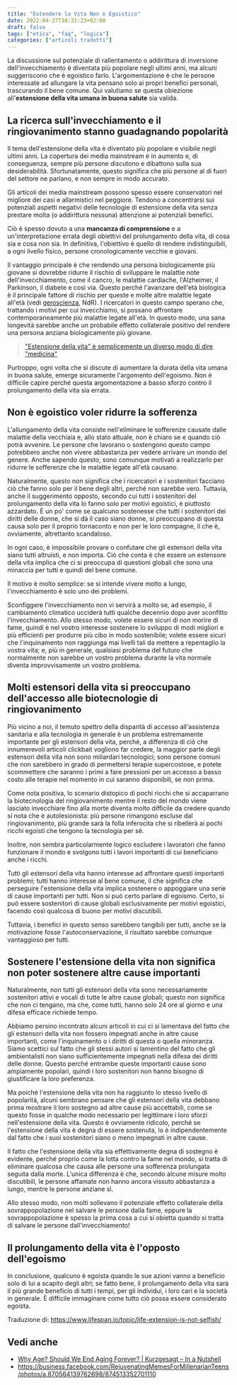 ```yaml
---
title: "Estendere la Vita Non è Egoistico"
date: 2022-04-27T18:31:23+02:00
draft: false
tags: ["etica", "faq", "logica"]
categories: ["articoli tradotti"]
---
```


La discussione sul potenziale di rallentamento o addirittura di inversione dell'invecchiamento è diventata più popolare negli ultimi anni, ma alcuni suggeriscono che è egoistico farlo. L'argomentazione è che le persone interessate ad allungare la vita pensano solo ai propri benefici personali, trascurando il bene comune. Qui valutiamo se questa obiezione all'**estensione della vita umana in buona salute** sia valida.

## La ricerca sull'invecchiamento e il ringiovanimento stanno guadagnando popolarità

Il tema dell'estensione della vita è diventato più popolare e visibile negli ultimi anni. La copertura dei media mainstream è in aumento e, di conseguenza, sempre più persone discutono e dibattono sulla sua desiderabilità. Sfortunatamente, questo significa che più persone al di fuori del settore ne parlano, e non sempre in modo accurato.

Gli articoli dei media mainstream possono spesso essere conservatori nel migliore dei casi e allarmistici nel peggiore. Tendono a concentrarsi sui potenziali aspetti negativi delle tecnologie di estensione della vita senza prestare molta (o addirittura nessuna) attenzione ai potenziali benefici.

Ciò è spesso dovuto a una **mancanza di comprensione** e a un'interpretazione errata degli obiettivi del prolungamento della vita, di cosa sia e cosa non sia. In definitiva, l'obiettivo è quello di rendere indistinguibili, a ogni livello fisico, persone cronologicamente vecchie e giovani.

Il vantaggio principale è che rendendo una persona biologicamente più giovane si dovrebbe ridurre il rischio di sviluppare le malattie note dell'invecchiamento, come il cancro, le malattie cardiache, l'Alzheimer, il Parkinson, il diabete e così via. Questo perché l'avanzare dell'età biologica è il principale fattore di rischio per queste e molte altre malattie legate all'età (vedi [geroscienza](/rjevolution/posts/cosa-e-la-geroscienza), NdR). I ricercatori in questo campo sperano che, trattando i motivi per cui invecchiamo, si possano affrontare contemporaneamente più malattie legate all'età. In questo modo, una sana longevità sarebbe anche un probabile effetto collaterale positivo del rendere una persona anziana biologicamente più giovane.

> ["Estensione della vita" è semplicemente un diverso modo di dire "medicina"](https://youtu.be/GoJsr4IwCm4?t=245)

Purtroppo, ogni volta che si discute di aumentare la durata della vita umana in buona salute, emerge sicuramente l'argomento dell'egoismo. Non è difficile capire perché questa argomentazione a basso sforzo contro il prolungamento della vita sia errata.

## Non è egoistico voler ridurre la sofferenza

L'allungamento della vita consiste nell'eliminare le sofferenze causate dalle malattie della vecchiaia e, allo stato attuale, non è chiaro se e quando ciò potrà avvenire. Le persone che lavorano o sostengono questo campo potrebbero anche non vivere abbastanza per vedere arrivare un mondo del genere. Anche sapendo questo, sono comunque motivati a realizzarlo per ridurre le sofferenze che le malattie legate all'età causano.

Naturalmente, questo non significa che i ricercatori e i sostenitori facciano ciò che fanno solo per il bene degli altri, perché non sarebbe vero. Tuttavia, anche il suggerimento opposto, secondo cui tutti i sostenitori del prolungamento della vita lo fanno solo per motivi egoistici, è piuttosto azzardato. È un po' come se qualcuno sostenesse che tutti i sostenitori dei diritti delle donne, che si dà il caso siano donne, si preoccupano di questa causa solo per il proprio tornaconto e non per le loro compagne, il che è, ovviamente, altrettanto scandaloso.

In ogni caso, è impossibile provare o confutare che gli estensori della vita siano tutti altruisti, e non importa. Ciò che conta è che essere un estensore della vita implica che ci si preoccupa di questioni globali che sono una minaccia per tutti e quindi del bene comune.

Il motivo è molto semplice: se si intende vivere molto a lungo, l'invecchiamento è solo uno dei problemi.

Sconfiggere l'invecchiamento non vi servirà a molto se, ad esempio, il cambiamento climatico ucciderà tutti qualche decennio dopo aver sconfitto l'invecchiamento. Allo stesso modo, volete essere sicuri di non morire di fame, quindi è nel vostro interesse sostenere lo sviluppo di modi migliori e più efficienti per produrre più cibo in modo sostenibile; volete essere sicuri che l'inquinamento non raggiunga mai livelli tali da mettere a repentaglio la vostra vita; e, più in generale, qualsiasi problema del futuro che normalmente non sarebbe un vostro problema durante la vita normale diventa improvvisamente un vostro problema.

## Molti estensori della vita si preoccupano dell'accesso alle biotecnologie di ringiovanimento

Più vicino a noi, il temuto spettro della disparità di accesso all'assistenza sanitaria e alla tecnologia in generale è un problema estremamente importante per gli estensori della vita, perché, a differenza di ciò che innumerevoli articoli clickbait vogliono far credere, la maggior parte degli estensori della vita non sono miliardari tecnologici; sono persone comuni che non sarebbero in grado di permettersi terapie supercostose, e potete scommettere che saranno i primi a fare pressioni per un accesso a basso costo alle terapie nel momento in cui saranno disponibili, se non prima.

Come nota positiva, lo scenario distopico di pochi ricchi che si accaparrano la biotecnologia del ringiovanimento mentre il resto del mondo viene lasciato invecchiare fino alla morte diventa molto difficile da credere quando si nota che è autolesionista: più persone rimangono escluse dal ringiovanimento, più grande sarà la folla inferocita che si ribellerà ai pochi ricchi egoisti che tengono la tecnologia per sé.

Inoltre, non sembra particolarmente logico escludere i lavoratori che fanno funzionare il mondo e svolgono tutti i lavori importanti di cui beneficiano anche i ricchi.

Tutti gli estensori della vita hanno interesse ad affrontare questi importanti problemi; tutti hanno interesse al bene comune, il che significa che perseguire l'estensione della vita implica sostenere o appoggiare una serie di cause importanti per tutti. Non si può certo parlare di egoismo. Certo, si può essere sostenitori di cause globali esclusivamente per motivi egoistici, facendo così qualcosa di buono per motivi discutibili.

Tuttavia, i benefici in questo senso sarebbero tangibili per tutti, anche se la motivazione fosse l'autoconservazione, il risultato sarebbe comunque vantaggioso per tutti.

## Sostenere l'estensione della vita non significa non poter sostenere altre cause importanti

Naturalmente, non tutti gli estensori della vita sono necessariamente sostenitori attivi e vocali di tutte le altre cause globali; questo non significa che non ci tengano, ma che, come tutti, hanno solo 24 ore al giorno e una difesa efficace richiede tempo.

Abbiamo persino incontrato alcuni articoli in cui ci si lamentava del fatto che gli estensori della vita non fossero impegnati anche in altre cause importanti, come l'inquinamento o i diritti di questa o quella minoranza. Siamo scettici sul fatto che gli stessi autori si lamentino del fatto che gli ambientalisti non siano sufficientemente impegnati nella difesa dei diritti delle donne. Questo perché entrambe queste importanti cause sono ampiamente popolari, quindi i loro sostenitori non hanno bisogno di giustificare la loro preferenza.

Ma poiché l'estensione della vita non ha raggiunto lo stesso livello di popolarità, alcuni sembrano pensare che gli estensori della vita debbano prima mostrare il loro sostegno ad altre cause più accettabili, come se questo fosse in qualche modo necessario per legittimare i loro sforzi nell'estensione della vita. Questo è ovviamente ridicolo, perché se l'estensione della vita è degna di essere sostenuta, lo è indipendentemente dal fatto che i suoi sostenitori siano o meno impegnati in altre cause.

Il fatto che l'estensione della vita sia effettivamente degna di sostegno è evidente, perché proprio come la lotta contro la fame nel mondo, si tratta di eliminare qualcosa che causa alle persone una sofferenza prolungata seguita dalla morte. L'unica differenza è che, secondo alcune misure molto discutibili, le persone affamate non hanno ancora vissuto abbastanza a lungo, mentre le persone anziane sì.

Allo stesso modo, non molti sollevano il potenziale effetto collaterale della sovrappopolazione nel salvare le persone dalla fame, eppure la sovrappopolazione è spesso la prima cosa a cui si obietta quando si tratta di salvare le persone dall'invecchiamento!

## Il prolungamento della vita è l'opposto dell'egoismo

In conclusione, qualcuno è egoista quando le sue azioni vanno a beneficio solo di lui a scapito degli altri; se fatto bene, il prolungamento della vita sarà il più grande beneficio di tutti i tempi, per gli individui, i loro cari e la società in generale. È difficile immaginare come tutto ciò possa essere considerato egoista.

Traduzione di: https://www.lifespan.io/topic/life-extension-is-not-selfish/

## Vedi anche

* [Why Age? Should We End Aging Forever? | Kurzgesagt – In a Nutshell](https://youtu.be/GoJsr4IwCm4)
* https://business.facebook.com/RejuvenatingMemesForMillenarianTeens/photos/a.870564139762698/874513352701110
